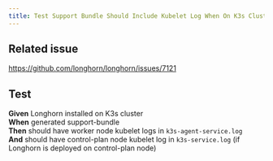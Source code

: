 ```yaml
---
title: Test Support Bundle Should Include Kubelet Log When On K3s Cluster
---
```


## Related issue
https://github.com/longhorn/longhorn/issues/7121

## Test

**Given** Longhorn installed on K3s cluster  
**When** generated support-bundle  
**Then** should have worker node kubelet logs in `k3s-agent-service.log`  
**And** should have control-plan node kubelet log in `k3s-service.log` (if Longhorn is deployed on control-plan node)  
